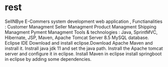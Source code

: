 # rest

SellNBye E-Commers system development web application , 
Functianalities : 
  Customer Managment
  Seller Managment
  Product Managment
  Shipping Managment 
  Pyment Managment
Tools & technologies :
     Java, SprintMVC, Hibernate, JSP, Maven, Apache Tomcat Server 8.5 MySQL database.
      Eclipse IDE Download and install eclipse.Download Apache Maven and instrall it. Instrall java  jdk 11 and set the java path. 
      Instrall the Apache tomcat server and configure it in eclipse. Install Maven in eclipse install springboot in eclipse by adding some dependencies. 
    

